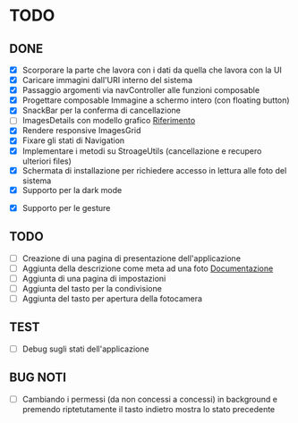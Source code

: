 # TODO

## DONE
* [x] Scorporare la parte che lavora con i dati da quella che lavora con la UI
* [x] Caricare immagini dall'URI interno del sistema
* [x] Passaggio argomenti via navController alle funzioni composable
* [x] Progettare composable Immagine a schermo intero (con floating button)
* [x] SnackBar per la conferma di cancellazione
* [ ] ImagesDetails con modello grafico [Riferimento](https://developer.android.com/jetpack/compose/tutorial)
* [x] Rendere responsive ImagesGrid
* [x] Fixare gli stati di Navigation
* [x] Implementare i metodi su StroageUtils (cancellazione e recupero ulteriori files)
* [x] Schermata di installazione per richiedere accesso in lettura alle foto del sistema
* [x] Supporto per la dark mode
+ [x] Supporto per le gesture

## TODO
* [ ] Creazione di una pagina di presentazione dell'applicazione
* [ ] Aggiunta della descrizione come meta ad una foto [Documentazione](https://developer.android.com/reference/android/media/ExifInterface.html)
* [ ] Aggiunta di una pagina di impostazioni
* [ ] Aggiunta del tasto per la condivisione
* [ ] Aggiunta del tasto per apertura della fotocamera

## TEST
* [ ] Debug sugli stati dell'applicazione

## BUG NOTI
* [ ] Cambiando i permessi (da non concessi a concessi) in background e premendo riptetutamente il tasto indietro mostra lo stato precedente

